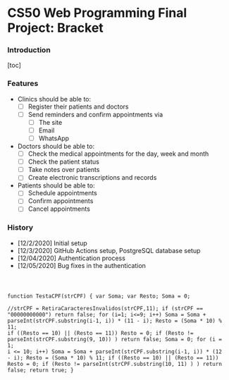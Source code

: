 # CS50 Web Programming Final Project: Bracket 

### Introduction 

[toc]

### Features

- Clinics should be able to:
  - [ ] Register their patients and doctors 
  - [ ] Send reminders and confirm appointments via 
    - [ ] The site
    - [ ] Email
    - [ ] WhatsApp
- Doctors should be able to:
  - [ ] Check the medical appointments for the day, week and month
  - [ ] Check the patient status
  - [ ] Take notes over patients
  - [ ] Create electronic transcriptions and records
- Patients should be able to: 
  - [ ] Schedule appointments
  - [ ] Confirm appointments 
  - [ ] Cancel appointments 

### History

- [12/2/2020] Initial setup
- [12/3/2020] GitHub Actions setup, PostgreSQL database setup
- [12/04/2020] Authentication process 
- [12/05/2020] Bug fixes in the authentication

<code>

function TestaCPF(strCPF) {
    var Soma;
    var Resto;
    Soma = 0;   
    //strCPF  = RetiraCaracteresInvalidos(strCPF,11);
    if (strCPF == "00000000000")
	return false;
    for (i=1; i<=9; i++)
	Soma = Soma + parseInt(strCPF.substring(i-1, i)) * (11 - i); 
    Resto = (Soma * 10) % 11;
    if ((Resto == 10) || (Resto == 11)) 
	Resto = 0;
    if (Resto != parseInt(strCPF.substring(9, 10)) )
	return false;
	Soma = 0;
    for (i = 1; i <= 10; i++)
       Soma = Soma + parseInt(strCPF.substring(i-1, i)) * (12 - i);
    Resto = (Soma * 10) % 11;
    if ((Resto == 10) || (Resto == 11)) 
	Resto = 0;
    if (Resto != parseInt(strCPF.substring(10, 11) ) )
        return false;
    return true;
}

</code>